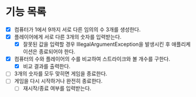 # 기능 목록
- [x] 컴퓨터가 1에서 9까지 서로 다른 임의의 수 3개를 생성한다. 
- [x] 플레이어에게 서로 다른 3개의 숫자를 입력받는다.
  - [x] 잘못된 값을 입력할 경우 IllegalArgumentException을 발생시킨 후 애플리케이션은 종료되어야 한다.
- [x] 컴퓨터의 수와 플레이어의 수를 비교하여 스트라이크와 볼 개수를 구한다.
  - [x] 비교 결과를 출력한다.
- [ ] 3개의 숫자를 모두 맞히면 게임을 종료한다.
- [ ] 게임을 다시 시작하거나 완전히 종료한다. 
  - [ ] 재시작/종료 여부를 입력받는다.
